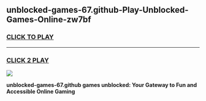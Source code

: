
## unblocked-games-67.github-Play-Unblocked-Games-Online-zw7bf
<h3>
<a href="https://premium76.site?title=unblocked-games-67.github&ref=25A">CLICK TO PLAY</a></h3>
<hr>

<h3>
<a href="https://premium76.site?title=unblocked-games-67.github&ref=25A">CLICK 2 PLAY</a>
  
</h3>

<a href="https://premium76.site?title=unblocked-games-67.github&ref=25A"><img src="https://clearcache.store/games.png"></a>


**unblocked-games-67.github games unblocked: Your Gateway to Fun and Accessible Online Gaming**

